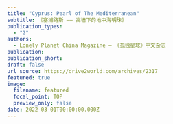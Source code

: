 ```yaml
---
title: "Cyprus: Pearl of The Mediterranean"
subtitle: 《塞浦路斯 —— 高墙下的地中海明珠》
publication_types:
  - "2"
authors:
  - Lonely Planet China Magazine — 《孤独星球》中文杂志
publication: 
publication_short: 
draft: false
url_source: https://drive2world.com/archives/2317
featured: true
image:
  filename: featured
  focal_point: TOP
  preview_only: false
date: 2022-03-01T00:00:00.000Z
---
```


